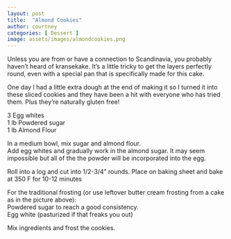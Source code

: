 ```yaml
---
layout: post
title:  "Almond Cookies"
author: courtney
categories: [ Dessert ]
image: assets/images/almondcookies.png
---
```

Unless you are from or have a connection to Scandinavia, you probably haven’t heard of kransekake. It’s a little tricky to get the layers perfectly round, even with a special pan that is specifically made for this cake. 

One day I had a little extra dough at the end of making it so I turned it into these sliced cookies and they have been a hit with everyone who has tried them. Plus they’re naturally gluten free!

3 Egg whites  
1 lb Powdered sugar  
1 lb Almond Flour  

In a medium bowl, mix sugar and almond flour.  
Add egg whites and gradually work in the almond sugar. It may seem impossible but all of the the powder will be incorporated into the egg.

Roll into a log and cut into 1/2-3/4” rounds. Place on baking sheet and bake at 350 F for 10-12 minutes

For the traditional frosting (or use leftover butter cream frosting from a cake as in the picture above):  
Powdered sugar to reach a good consistency.  
Egg white (pasturized if that freaks you out)  

Mix ingredients and frost the cookies.